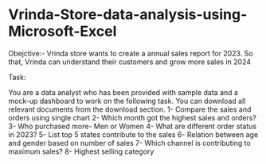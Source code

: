 # Vrinda-Store-data-analysis-using-Microsoft-Excel

Obejctive:- Vrinda store wants to create a annual sales report for 2023. So that, Vrinda can understand their customers and grow more sales in 2024




Task:

You are a data analyst who has been provided with sample data and a mock-up dashboard to work on the following task. You can download all relevant documents from the download section.
1- Compare the sales and orders using single chart
2- Which month got the highest sales and orders?
3- Who purchased more- Men or Women
4- What are different order status in 2023?
5- List top 5 states contribute to the sales
6- Relation between age and gender based on number of sales
7- Which channel is contributing to maximum sales?
8- Highest selling category
